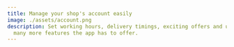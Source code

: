 ```yaml
---
title: Manage your shop's account easily
image: ./assets/account.png
description: Set working hours, delivery timings, exciting offers and utilize
  many more features the app has to offer.
---
```

